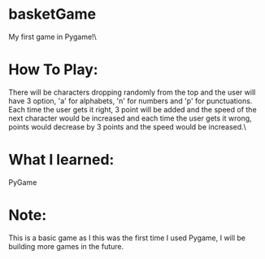 # basketGame
My first game in Pygame!\

# How To Play:
There will be characters dropping randomly from the top and the user will have 3 option, 'a' for alphabets, 'n' for numbers and 'p' for punctuations. Each time the user gets it right, 3 point will be added and the speed of the next character would be increased and each time the user gets it wrong, points would decrease by 3 points and the speed would be increased.\

# What I learned: 
PyGame 

# Note: 
This is a basic game as I this was the first time I used Pygame, I will be building more games in the future. 

